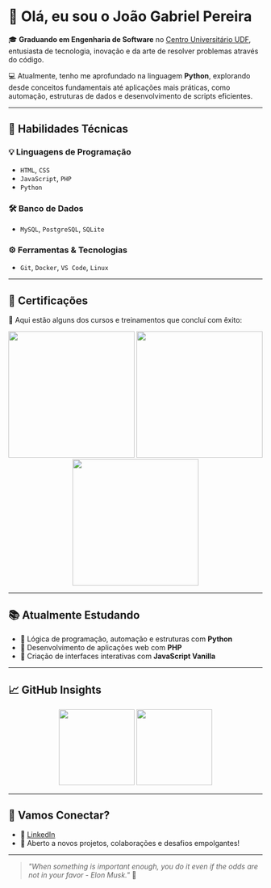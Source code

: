 # 👋 Olá, eu sou o João Gabriel Pereira

🎓 **Graduando em Engenharia de Software** no [Centro Universitário UDF](https://www.udf.edu.br/), entusiasta de tecnologia, inovação e da arte de resolver problemas através do código.

💻 Atualmente, tenho me aprofundado na linguagem **Python**, explorando desde conceitos fundamentais até aplicações mais práticas, como automação, estruturas de dados e desenvolvimento de scripts eficientes.

---

## 🚀 Habilidades Técnicas

### 💡 Linguagens de Programação
- `HTML`, `CSS`
- `JavaScript`, `PHP`
- `Python`

### 🛠️ Banco de Dados
- `MySQL`, `PostgreSQL`, `SQLite`

### ⚙️ Ferramentas & Tecnologias
- `Git`, `Docker`, `VS Code`, `Linux`

---

## 🌟 Certificações

📜 Aqui estão alguns dos cursos e treinamentos que concluí com êxito:

<p align="center">
  <img src="https://github.com/user-attachments/assets/c25b5ddd-f69c-4f39-acbf-c90e35395da1" width="250" />
  <img src="https://github.com/user-attachments/assets/26035e8c-a8f2-412d-b821-dbd606dc8d30" width="250" />
  <img src="https://github.com/user-attachments/assets/fa00248a-3ec1-495a-ac04-e766163fdfe8" width="250" />
</p>

---

## 📚 Atualmente Estudando

- 🐍 Lógica de programação, automação e estruturas com **Python**
- 🔧 Desenvolvimento de aplicações web com **PHP**
- 🎨 Criação de interfaces interativas com **JavaScript Vanilla**

---

## 📈 GitHub Insights

<div align="center">
  <img height="150em" src="https://github-readme-stats.vercel.app/api?username=joaogbpereira&show_icons=true&theme=radical&include_all_commits=true&count_private=true" />
  <img height="150em" src="https://github-readme-stats.vercel.app/api/top-langs/?username=joaogbpereira&layout=compact&langs_count=7&theme=radical" />
</div>

---

## 🤝 Vamos Conectar?

- 🔗 [LinkedIn](https://www.linkedin.com/in/seu-perfil-aqui)  
- 💬 Aberto a novos projetos, colaborações e desafios empolgantes!

---

> _"When something is important enough, you do it even if the odds are not in your favor - Elon Musk."_ 🚀
